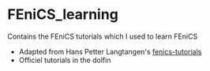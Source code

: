 # FEniCS_learning
Contains the FEniCS tutorials which I used to learn FEniCS  

- Adapted from Hans Petter Langtangen's [fenics-tutorials](https://github.com/hplgit/fenics-tutorial/tree/master/pub/python/vol1) 
- Officiel tutorials in the dolfin
